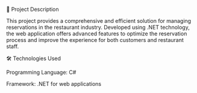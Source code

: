 📄 Project Description

This project provides a comprehensive and efficient solution for managing reservations in the restaurant industry. Developed using .NET technology, the web application offers advanced features to optimize the reservation process and improve the experience for both customers and restaurant staff.

🛠️ Technologies Used

Programming Language: C#

Framework: .NET for web applications

